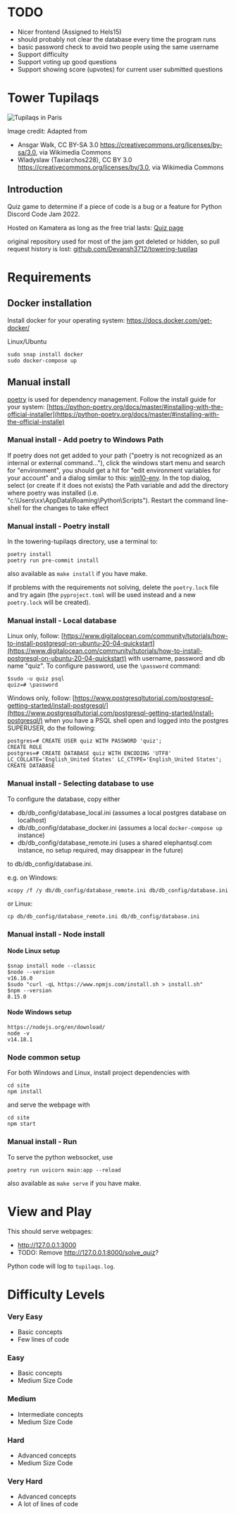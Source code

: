 # TODO

- Nicer frontend (Assigned to Hels15)
- should probably not clear the database every time the program runs
- basic password check to avoid two people using the same username
- Support difficulty
- Support voting up good questions
- Support showing score (upvotes) for current user submitted questions

# Tower Tupilaqs
![Tupilaqs in Paris](images/tower-tupilaqs-paris.jpg)

Image credit: Adapted from

- Ansgar Walk, CC BY-SA 3.0 <https://creativecommons.org/licenses/by-sa/3.0>, via Wikimedia Commons
- Wladyslaw (Taxiarchos228), CC BY 3.0 <https://creativecommons.org/licenses/by/3.0>, via Wikimedia Commons

## Introduction
Quiz game to determine if a piece of code is a bug or a feature for Python Discord Code Jam 2022.

Hosted on Kamatera as long as the free trial lasts: [Quiz page](http://83-229-86-43.cloud-xip.io:3000/)

original repository used for most of the jam got deleted or hidden, so pull request history is lost: [github.com/Devansh3712/towering-tupilaq](https://github.com/Devansh3712/towering-tupilaq)
# Requirements
## Docker installation
Install docker for your operating system: https://docs.docker.com/get-docker/

Linux/Ubuntu
```
sudo snap install docker
sudo docker-compose up
```

## Manual install
[poetry](https://python-poetry.org/) is used for dependency management. Follow the install guide for your system:
[https://python-poetry.org/docs/master/#installing-with-the-official-installer](https://python-poetry.org/docs/master/#installing-with-the-official-installe)

### Manual install - Add poetry to Windows Path
If poetry does not get added to your path ("poetry is not recognized as an internal or external command..."), click the windows start menu and search for "environment", you should get a hit for
"edit environment variables for your account" and a dialog similar to this: [win10-env](https://www.computerhope.com/issues/pictures/win10-envirvariables.jpg). In the top dialog, select (or create if it does not exists) the Path variable and add the directory where poetry was installed (i.e. "c:\Users\xx\AppData\Roaming\Python\Scripts"). Restart the command line-shell for the changes to take effect

### Manual install - Poetry install
In the towering-tupilaqs directory, use a terminal to:
```
poetry install
poetry run pre-commit install
```
also available as `make install` if you have make.

If problems with the requirements not solving, delete the `poetry.lock` file and try again (the `pyproject.toml` will be used instead and a new `poetry.lock` will be created).

### Manual install - Local database
Linux only, follow: [https://www.digitalocean.com/community/tutorials/how-to-install-postgresql-on-ubuntu-20-04-quickstart](https://www.digitalocean.com/community/tutorials/how-to-install-postgresql-on-ubuntu-20-04-quickstart) with username, password and db name "quiz". To configure password, use the `\password` command:
```
$sudo -u quiz psql
quiz=# \password
```
Windows only, follow: [https://www.postgresqltutorial.com/postgresql-getting-started/install-postgresql/](https://www.postgresqltutorial.com/postgresql-getting-started/install-postgresql/) when you have a PSQL shell open and logged into the postgres SUPERUSER, do the following:
```
postgres=# CREATE USER quiz WITH PASSWORD 'quiz';
CREATE ROLE
postgres=# CREATE DATABASE quiz WITH ENCODING 'UTF8' LC_COLLATE='English_United States' LC_CTYPE='English_United States';
CREATE DATABASE
```

### Manual install - Selecting database to use
To configure the database, copy either

- db/db_config/database_local.ini (assumes a local postgres database on localhost)
- db/db_config/database_docker.ini (assumes a local `docker-compose up` instance)
- db/db_config/database_remote.ini (uses a shared elephantsql.com instance, no setup required, may disappear in the future)

to db/db_config/database.ini.

e.g. on Windows:
```
xcopy /f /y db/db_config/database_remote.ini db/db_config/database.ini
```
or Linux:
```
cp db/db_config/database_remote.ini db/db_config/database.ini
```


### Manual install - Node install
#### Node Linux setup
```
$snap install node --classic
$node --version
v16.16.0
$sudo "curl -qL https://www.npmjs.com/install.sh > install.sh"
$npm --version
8.15.0
```

#### Node Windows setup
```
https://nodejs.org/en/download/
node -v
v14.18.1
```
### Node common setup
For both Windows and Linux, install project dependencies with
```
cd site
npm install
```
and serve the webpage with
```
cd site
npm start
```

### Manual install - Run
To serve the python websocket, use
```
poetry run uvicorn main:app --reload
```
also available as `make serve` if you have make.

# View and Play
This should serve webpages:

- http://127.0.0.1:3000
- TODO: Remove http://127.0.0.1:8000/solve_quiz?

Python code will log to `tupilaqs.log`.


# Difficulty Levels
### Very Easy
- Basic concepts
- Few lines of code
### Easy
- Basic concepts
- Medium Size Code
### Medium
- Intermediate concepts
- Medium Size Code
### Hard
- Advanced concepts
- Medium Size Code
### Very Hard
- Advanced concepts
- A lot of lines of code
